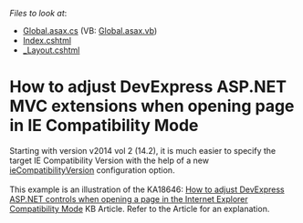 <!-- default file list -->
*Files to look at*:

* [Global.asax.cs](./CS/MvcGridView_example/Global.asax.cs) (VB: [Global.asax.vb](./VB/MvcGridView_example/Global.asax.vb))
* [Index.cshtml](./CS/MvcGridView_example/Views/Home/Index.cshtml)
* [_Layout.cshtml](./CS/MvcGridView_example/Views/Shared/_Layout.cshtml)
<!-- default file list end -->
# How to adjust DevExpress ASP.NET MVC extensions when opening page in IE Compatibility Mode


<p>Starting with version v2014 vol 2 (14.2), it is much easier to specify the target IE Compatibility Version with the help of a new <a href="https://documentation.devexpress.com/#AspNet/CustomDocument17771">ieCompatibilityVersion</a> configuration option.<br /><br />This example is an illustration of the KA18646: <a href="https://www.devexpress.com/Support/Center/p/KA18646">How to adjust DevExpress ASP.NET controls when opening a page in the Internet Explorer Compatibility Mode</a> KB Article. Refer to the Article for an explanation.</p>

<br/>


